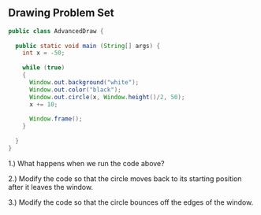 ## Drawing Problem Set

```java
public class AdvancedDraw {
  
  public static void main (String[] args) {
    int x = -50;
    
    while (true)
    {
      Window.out.background("white");
      Window.out.color("black");
      Window.out.circle(x, Window.height()/2, 50);
      x += 10;
      
      Window.frame();
    }
    
  }
}
```

1.) What happens when we run the code above?

2.) Modify the code so that the circle moves back to its starting position after it leaves the window.

3.) Modify the code so that the circle bounces off the edges of the window.


